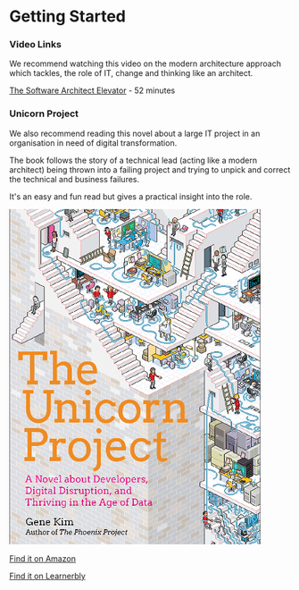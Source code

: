 # Getting Started

### Video Links

We recommend watching this video on the modern architecture approach which tackles, the role of IT, change and thinking like an architect.

[The Software Architect Elevator](https://www.youtube.com/watch?v=Zq2VcRZmz78) - 52 minutes
### Unicorn Project

We also recommend reading this novel about a large IT project in an organisation in need of digital transformation. 

The book follows the story of a technical lead (acting like a modern architect) being thrown into a failing project and trying to unpick and correct the technical and business failures.

It's an easy and fun read but gives a practical insight into the role. 

![Unicorn Project](https://github.com/madetech/architecture-handbook/blob/main/images/unicorn-project.png)

[Find it on Amazon](https://www.amazon.co.uk/Unicorn-Project-Disruption-Redshirts-Overthrowing/dp/1942788762/ref=pd_rhf_eeolp_s_bmx_0_3/261-0584285-3212340?ie=UTF8&tag=learnerbly-21&camp=1634&creative=6738&linkCode=as2)

[Find it on Learnerbly](https://app.learnerbly.com/resources/6fc7a26e-2c75-41ce-be50-4c9700cc625b/?queryID=976c0977b32b1de5ac61b99482799130&index=production_resources/)
